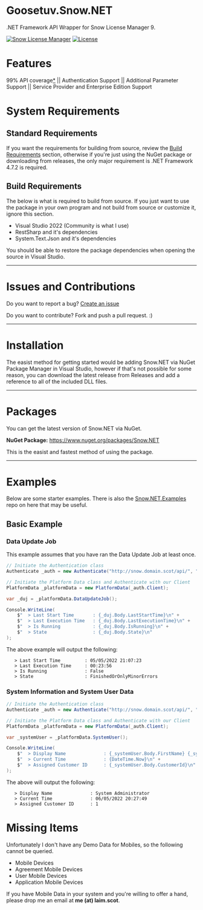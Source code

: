 # Goosetuv.Snow.NET
.NET Framework API Wrapper for Snow License Manager 9.

[![Snow License Manager](https://img.shields.io/badge/Snow%20License%20Manager-9.20-f39f37?style=flat-square)](https://snowsoftware.com/current-product-versions)
[![License](https://img.shields.io/github/license/goosetuv/snow.net?style=flat-square)](https://github.com/goosetuv/Snow.NET/blob/main/LICENSE)

# Features
99% API coverage[*](#missing-items) || Authentication Support || Additional Parameter Support || Service Provider and Enterprise Edition Support

# System Requirements
## Standard Requirements
If you want the requirements for building from source, review the [Build Requirements](#build-requirements) section, otherwise if you're just using the NuGet package or downloading from releases, the only major requirement is .NET Framework 4.7.2 is required. 

## Build Requirements
The below is what is required to build from source.  If you just want to use the package in your own program and not build from source or customize it, ignore this section.

- Visual Studio 2022 (Community is what I use)
- RestSharp and it's dependencies
- System.Text.Json and it's dependencies 

You should be able to restore the package dependencies when opening the source in Visual Studio.

---

# Issues and Contributions
Do you want to report a bug? [Create an issue](https://github.com/goosetuv/Snow.NET/issues/new)

Do you want to contribute? Fork and push a pull request. :)

---

# Installation
The easist method for getting started would be adding Snow.NET via NuGet Package Manager in Visual Studio, however if that's not possible for some reason, you can download the latest release from Releases and add a reference to all of the included DLL files. 

---

# Packages
You can get the latest version of Snow.NET via NuGet.

**NuGet Package:** https://www.nuget.org/packages/Snow.NET

This is the easist and fastest method of using the package.

---
# Examples
Below are some starter examples.  There is also the [Snow.NET.Examples](https://github.com/goosetuv/Snow.NET.Examples) repo on here that may be useful.

## Basic Example
### Data Update Job
This example assumes that you have ran the Data Update Job at least once.

```csharp
// Initiate the Authentication class
Authenticate _auth = new Authenticate("http://snow.domain.scot/api/", "Administrator", "SnowNET2022?");

// Initiate the Platform Data class and Authenticate with our Client
PlatformData _platformData = new PlatformData(_auth.Client);

var _duj = _platformData.DataUpdateJob();

Console.WriteLine(
    $"  > Last Start Time       : {_duj.Body.LastStartTime}\n" +
    $"  > Last Execution Time   : {_duj.Body.LastExecutionTime}\n" +
    $"  > Is Running            : {_duj.Body.IsRunning}\n" +
    $"  > State                 : {_duj.Body.State}\n" 
);
```

The above example will output the following:

```text
   > Last Start Time         : 05/05/2022 21:07:23
   > Last Execution Time     : 00:23:56
   > Is Running              : False
   > State                   : FinishedOrOnlyMinorErrors
```

### System Information and System User Data

```csharp
// Initiate the Authentication class
Authenticate _auth = new Authenticate("http://snow.domain.scot/api/", "Administrator", "SnowNET2022?");

// Initiate the Platform Data class and Authenticate with our Client
PlatformData _platformData = new PlatformData(_auth.Client);

var _systemUser = _platformData.SystemUser();

Console.WriteLine(
    $"  > Display Name              : {_systemUser.Body.FirstName} {_systemUser.Body.LastName}\n" +
    $"  > Current Time              : {DateTime.Now}\n" +
    $"  > Assigned Customer ID      : {_systemUser.Body.CustomerId}\n"
);
```

The above will output the following:

```text
   > Display Name              : System Administrator
   > Current Time              : 06/05/2022 20:27:49
   > Assigned Customer ID      : 1
```

# Missing Items
Unfortunately I don't have any Demo Data for Mobiles, so the following cannot be queried. 

- Mobile Devices
- Agreement Mobile Devices
- User Mobile Devices
- Application Mobile Devices

If you have Mobile Data in your system and you're willing to offer a hand, please drop me an email at **me (at) laim.scot**.
